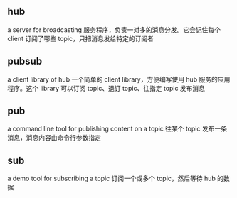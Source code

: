 hub
---
a server for broadcasting
服务程序，负责一对多的消息分发。它会记住每个 client 订阅了哪些 topic，只把消息发给特定的订阅者

pubsub
------
a client library of hub
一个简单的 client library，方便编写使用 hub 服务的应用程序。这个 library 可以订阅 topic、退订 topic、往指定 topic 发布消息

pub
---
a command line tool for publishing content on a topic
往某个 topic 发布一条消息，消息内容由命令行参数指定

sub
---
a demo tool for subscribing a topic
订阅一个或多个 topic，然后等待 hub 的数据